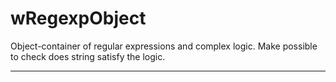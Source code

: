 # wRegexpObject

Object-container of regular expressions and complex logic. Make possible to check does string satisfy the logic.

_ _ _ _ _ _





